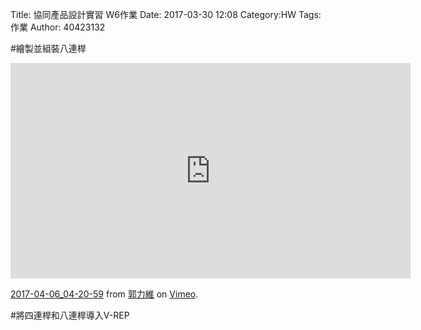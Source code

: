 Title: 協同產品設計實習   W6作業
Date: 2017-03-30 12:08
Category:HW
Tags:作業
Author: 40423132



<!-- PELICAN_END_SUMMARY -->

#繪製並組裝八連桿

<iframe src="https://player.vimeo.com/video/211741067" width="640" height="345" frameborder="0" webkitallowfullscreen mozallowfullscreen allowfullscreen></iframe>
<p><a href="https://vimeo.com/211741067">2017-04-06_04-20-59</a> from <a href="https://vimeo.com/user47579118">郭力維</a> on <a href="https://vimeo.com">Vimeo</a>.</p>





#將四連桿和八連桿導入V-REP



